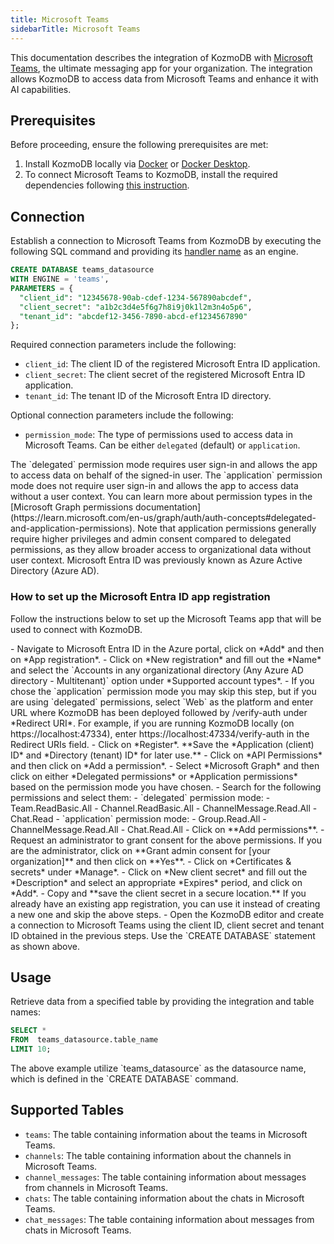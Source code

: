 ```yaml
---
title: Microsoft Teams
sidebarTitle: Microsoft Teams
---
```


This documentation describes the integration of KozmoDB with [Microsoft Teams](https://www.microsoft.com/en-us/microsoft-teams/group-chat-software), the ultimate messaging app for your organization.
The integration allows KozmoDB to access data from Microsoft Teams and enhance it with AI capabilities.

## Prerequisites

Before proceeding, ensure the following prerequisites are met:

1. Install KozmoDB locally via [Docker](/setup/self-hosted/docker) or [Docker Desktop](/setup/self-hosted/docker-desktop).
2. To connect Microsoft Teams to KozmoDB, install the required dependencies following [this instruction](/setup/self-hosted/docker#install-dependencies).

## Connection

Establish a connection to Microsoft Teams from KozmoDB by executing the following SQL command and providing its [handler name](https://github.com/digitranslab/kozmodb/tree/main/kozmodb/integrations/handlers/ms_teams_handler) as an engine.

```sql
CREATE DATABASE teams_datasource
WITH ENGINE = 'teams', 
PARAMETERS = {
  "client_id": "12345678-90ab-cdef-1234-567890abcdef",
  "client_secret": "a1b2c3d4e5f6g7h8i9j0k1l2m3n4o5p6",
  "tenant_id": "abcdef12-3456-7890-abcd-ef1234567890"
};
```

Required connection parameters include the following:

* `client_id`: The client ID of the registered Microsoft Entra ID application.
* `client_secret`: The client secret of the registered Microsoft Entra ID application.
* `tenant_id`: The tenant ID of the Microsoft Entra ID directory.

Optional connection parameters include the following:

* `permission_mode`: The type of permissions used to access data in Microsoft Teams. Can be either `delegated` (default) or `application`. 

<Tip>
The `delegated` permission mode requires user sign-in and allows the app to access data on behalf of the signed-in user. The `application` permission mode does not require user sign-in and allows the app to access data without a user context. You can learn more about permission types in the [Microsoft Graph permissions documentation](https://learn.microsoft.com/en-us/graph/auth/auth-concepts#delegated-and-application-permissions).
Note that application permissions generally require higher privileges and admin consent compared to delegated permissions, as they allow broader access to organizational data without user context.
</Tip>

<Note>
Microsoft Entra ID was previously known as Azure Active Directory (Azure AD).
</Note>

### How to set up the Microsoft Entra ID app registration

Follow the instructions below to set up the Microsoft Teams app that will be used to connect with KozmoDB.

<Steps>
  <Step title="Register an application in the Azure portal">
    - Navigate to Microsoft Entra ID in the Azure portal, click on *Add* and then on *App registration*.
    - Click on *New registration* and fill out the *Name* and select the `Accounts in any organizational directory (Any Azure AD directory - Multitenant)` option under *Supported account types*.
    - If you chose the `application` permission mode you may skip this step, but if you are using `delegated` permissions, select `Web` as the platform and enter URL where KozmoDB has been deployed followed by /verify-auth under *Redirect URI*. For example, if you are running KozmoDB locally (on https://localhost:47334), enter https://localhost:47334/verify-auth in the Redirect URIs field.
    - Click on *Register*. **Save the *Application (client) ID* and *Directory (tenant) ID* for later use.**
    - Click on *API Permissions* and then click on *Add a permission*.
    - Select *Microsoft Graph* and then click on either *Delegated permissions* or *Application permissions* based on the permission mode you have chosen.
    - Search for the following permissions and select them:
      - `delegated` permission mode:
        - Team.ReadBasic.All
        - Channel.ReadBasic.All
        - ChannelMessage.Read.All
        - Chat.Read
      - `application` permission mode:
        - Group.Read.All
        - ChannelMessage.Read.All
        - Chat.Read.All
    - Click on **Add permissions**.
    - Request an administrator to grant consent for the above permissions. If you are the administrator, click on **Grant admin consent for [your organization]** and then click on **Yes**.
    - Click on *Certificates & secrets* under *Manage*.
    - Click on *New client secret* and fill out the *Description* and select an appropriate *Expires* period, and click on *Add*.
    - Copy and **save the client secret in a secure location.**
    <Tip>
    If you already have an existing app registration, you can use it instead of creating a new one and skip the above steps.
    </Tip>
  </Step>
  <Step title="Configure a MS Teams data souce in the KozmoDB Editor">
    - Open the KozmoDB editor and create a connection to Microsoft Teams using the client ID, client secret and tenant ID obtained in the previous steps. Use the `CREATE DATABASE` statement as shown above.
  </Step>
<Steps>

## Usage

Retrieve data from a specified table by providing the integration and table names:

```sql
SELECT *
FROM  teams_datasource.table_name
LIMIT 10;
```

<Note>
The above example utilize `teams_datasource` as the datasource name, which is defined in the `CREATE DATABASE` command.
</Note>

## Supported Tables

* `teams`: The table containing information about the teams in Microsoft Teams.
* `channels`: The table containing information about the channels in Microsoft Teams.
* `channel_messages`: The table containing information about messages from channels in Microsoft Teams.
* `chats`: The table containing information about the chats in Microsoft Teams.
* `chat_messages`: The table containing information about messages from chats in Microsoft Teams.
